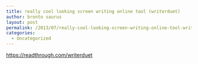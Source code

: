 ```yaml
---
title: really cool looking screen writing online tool (writerduet)
author: bronto saurus
layout: post
permalink: /2013/07/really-cool-looking-screen-writing-online-tool-writerduet/
categories:
  - Uncategorized
---
```

<https://readthrough.com/writerduet>